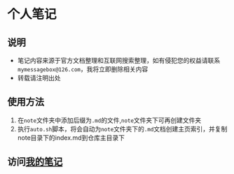 # 个人笔记

## 说明 
* 笔记内容来源于官方文档整理和互联网搜索整理，如有侵犯您的权益请联系`mymessagebox@126.com`，我将立即删除相关内容
* 转载请注明出处

## 使用方法
1. 在`note`文件夹中添加后缀为`.md`的文件,`note`文件夹下可再创建文件夹
2. 执行`auto.sh`脚本，将会自动为`note`文件夹下的`.md`文档创建主页索引，并复制note目录下的index.md到仓库主目录下

## 访问[我的笔记](https://coderchuan.github.io)
